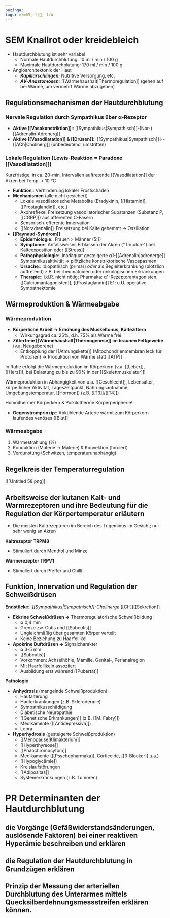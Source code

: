 ```yaml
---
bazinga: 
tags: m/m09, f/🧴, f/⚙️
---
```

# SEM Knallrot oder kreidebleich

- Hautdurchblutung ist sehr variabel
    - Normale Hautdurchblutung: 10 ml / min / 100 g
    - Maximale Hautdurchblutung: 170 ml / min / 100 g
- Angioarchitektonik der Haut
    - ***Kapillarschlingen:*** Nutritive Versorgung, etc.
    - ***AV-Anastomosen:*** [[Wärmehaushalt|Thermoregulation]] (gehen auf bei Wärme, um vermehrt Wärme abzugeben)

## Regulationsmechanismen der Hautdurchblutung

### **Nervale Regulation durch** Sympathikus über α-Rezeptor

- **Aktive [[Vasokonstriktion]]**:: [[Sympathikus|Sympathisch]]-(Nor-)[[Adrenalin|Adrenerg]]
- **Aktive [[Vasodilatation]] & [[Drüsen]]**:: [[Sympathikus|Sympathisch]]↓-[[ACh|Cholinerg]] (unbedeutend, umstritten)

### Lokale Regulation (**Lewis-Reaktion = Paradoxe [[Vasodilatation]])**

Kurzfristige, in ca. 20-min. Intervallen auftretende [[Vasodilatation]] der Akren bei Temp. < 10 °C

- **Funktion**:: Verhinderung lokaler Frostschäden
- **Mechanismen** (alle nicht gesichert)
    - Lokale vasodilatorische Metabolite (Bradykinin, [[Histamin]], [[Prostaglandin]], etc.)
    - Axonreflexe: Freisetzung vasodilatorischer Substanzen (Substanz P, [[CGRP]]) aus afferenten C-Fasern
    - Sensorisch-efferente Innervation
    - [[Noradrenalin]]-Freisetzung bei Kälte gehemmt → Oszillation
- **[[Raynaud-Syndrom]]**
    - **Epidemiologie**:: Frauen > Männer (5:1)
    - **Symptome**:: Anfallsweises Erblassen der Akren ("Tricolore") bei Kälteexposition oder [[Stress]]
    - **Pathophysiologie**:: Inadäquat gesteigerte α1-[[Adrenalin|adrenerge]] Sympathikusaktivität → plötzliche konstriktorische Vasospasmen
    - **Ursache**:: Idiopathisch (primär) *oder* als Begleiterkrankung (plötzlich auftretend) z.B. bei rheumatoiden oder onkologischen Erkrankungen
    - **Therapie**:: I.d.R. nicht nötig; Pharmaka: α1-Rezeptorantagonisten, [[Calciumantagonisten]], [[Prostaglandin]] E1; u.U. operative Sympathektomie

## Wärmeproduktion & Wärmeabgabe

### Wärmeproduktion

- **Körperliche Arbeit → Erhöhung des Muskeltonus, Kältezittern**
    - Wirkungsgrad ca. 25%, d.h. 75% als Wärme frei
- **Zitterfreie [[Wärmehaushalt|Thermogenese]] im braunen Fettgewebe** (v.a. Neugeborene)
    - Entkopplung der [[Atmungskette]] (Mitochondrienmembran leck für Protonen) → Produktion von Wärme statt [[ATP]]

In Ruhe erfolgt die Wärmeproduktion im Körperkern (v.a. [[Leber]], [[Herz]]), bei Belastung zu bis zu 90% in der [[Skelettmuskulatur]]!

Wärmeproduktion in Abhängigkeit von u.a. [[Geschlecht]], Lebensalter, körperlicher Aktivität, Tageszeitpunkt, Nahrungsaufnahme, Umgebungstemperatur, [[Hormon]] (z.B. [[T3]]/[[T4]])

Homoithermer Körperkern & Poikilotherme Körperperipherie!

- **Gegenstromprinzip**:: Abkühlende Arterie wärmt zum Körperkern laufendes venöses [[Blut]]

### Wärmeabgabe

1. Wärmestrahlung (⅔)
2. Konduktion (Materie → Materie) & Konvektion (forciert)
3. Verdunstung (Schwitzen, temperaturunabhängig)

## Regelkreis der Temperaturregulation

![[Untitled 58.png]]

## Arbeitsweise der kutanen Kalt- und Warmrezeptoren und ihre Bedeutung für die Regulation der Körpertemperatur erläutern

- Die meisten Kaltrezeptoren im Bereich des Trigeminus im Gesicht; nur sehr wenig an Akren

**Kaltrezeptor TRPM8**

- Stimuliert durch Menthol und Minze

**Wärmerezeptor TRPV1**

- Stimuliert durch Pfeffer und Chilli

## Funktion, Innervation und Regulation der Schweißdrüsen

**Endstücke**:: *[[Sympathikus|Sympathisch]]-Cholinerge* [[Cl-]][[Sekretion]]

- **Ekkrine Schweißdrüsen →** Thermoregulatorische Schweißbildung
    - ∅ 0,4 mm
    - Grenze zw. Cutis und [[Subcutis]]
    - Ungleichmäßig über gesamten Körper verteilt
    - Keine Beziehung zu Haarfollikel
- **Apokrine Duftdrüsen →** Signalcharakter
    - ∅ 3-5 mm
    - [[Subcutis]]
    - Vorkommen: Achselhöhle, Mamille, Genital-, Perianalregion
    - Mit Haarfollikeln assoziiert
    - Ausbildung erst während [[Pubertät]]

**Pathologie**

- **Anhydrosis** (mangelnde Schweißproduktion)
    - Hautalterung
    - Hauterkrankungen (z.B. Sklerodermie)
    - Sympathikusschädigung
    - Diabetische Neuropathie
    - [[Genetische Erkrankungen]] (z.B. [[M. Fabry]])
    - Medikamente ([[Antidepressiva]])
    - Lepra
- **Hyperhydrosis** (gesteigerte Schweißproduktion)
    - [[Menopause|Klimakterium]]
    - [[Hyperthyreose]]
    - [[Phäochromocytom]]
    - Medikamente ([[Psychopharmaka]], Corticoide, [[β-Blocker]] u.a.)
    - [[Hypoglycämie]]
    - Kreislaufstörungen
    - [[Adipositas]]
    - Systemerkrankungen (z.B. Tumoren)

# PR Determinanten der Hautdurchblutung

## die Vorgänge (Gefäßwiderstandsänderungen, auslösende Faktoren) bei einer reaktiven Hyperämie beschreiben und erklären

## die Regulation der Hautdurchblutung in Grundzügen erklären

## Prinzip der Messung der arteriellen Durchblutung des Unterarmes mittels Quecksilberdehnungsmessstreifen erklären können.

